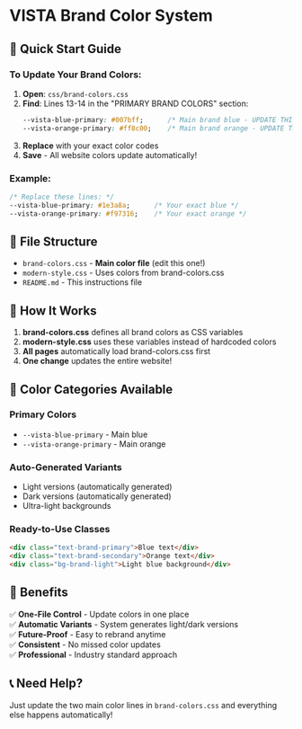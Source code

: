 # VISTA Brand Color System

## 🎨 **Quick Start Guide**

### **To Update Your Brand Colors:**

1. **Open**: `css/brand-colors.css`
2. **Find**: Lines 13-14 in the "PRIMARY BRAND COLORS" section:
   ```css
   --vista-blue-primary: #007bff;      /* Main brand blue - UPDATE THIS */
   --vista-orange-primary: #ff8c00;    /* Main brand orange - UPDATE THIS */
   ```
3. **Replace** with your exact color codes
4. **Save** - All website colors update automatically! 

### **Example:**
```css
/* Replace these lines: */
--vista-blue-primary: #1e3a8a;      /* Your exact blue */
--vista-orange-primary: #f97316;    /* Your exact orange */
```

## 📁 **File Structure**

- `brand-colors.css` - **Main color file** (edit this one!)
- `modern-style.css` - Uses colors from brand-colors.css
- `README.md` - This instructions file

## 🔧 **How It Works**

1. **brand-colors.css** defines all brand colors as CSS variables
2. **modern-style.css** uses these variables instead of hardcoded colors
3. **All pages** automatically load brand-colors.css first
4. **One change** updates the entire website!

## 🎯 **Color Categories Available**

### **Primary Colors**
- `--vista-blue-primary` - Main blue
- `--vista-orange-primary` - Main orange

### **Auto-Generated Variants**
- Light versions (automatically generated)
- Dark versions (automatically generated)
- Ultra-light backgrounds

### **Ready-to-Use Classes**
```html
<div class="text-brand-primary">Blue text</div>
<div class="text-brand-secondary">Orange text</div>
<div class="bg-brand-light">Light blue background</div>
```

## 🚀 **Benefits**

✅ **One-File Control** - Update colors in one place  
✅ **Automatic Variants** - System generates light/dark versions  
✅ **Future-Proof** - Easy to rebrand anytime  
✅ **Consistent** - No missed color updates  
✅ **Professional** - Industry standard approach  

## 📞 **Need Help?**

Just update the two main color lines in `brand-colors.css` and everything else happens automatically!
